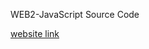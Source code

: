 WEB2-JavaScript Source Code

<a href="https://yun-yeojun.github.io/Web_Study/Week2/WEB2-JavaScript/">website link</a>
